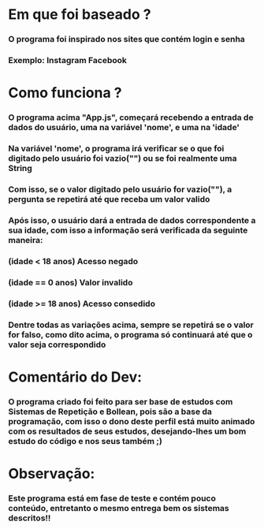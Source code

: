 # Em que foi baseado ?

### O programa foi inspirado nos sites que contém login e senha
### Exemplo: Instagram Facebook


# Como funciona ?

### O programa acima "App.js", começará recebendo a entrada de dados do usuário, uma na variável 'nome', e uma na 'idade'

### Na variável 'nome', o programa irá verificar se o que foi digitado pelo usuário foi vazio("") ou se foi realmente uma String
### Com isso, se o valor digitado pelo usuário for vazio(""), a pergunta se repetirá até que receba um valor valido


### Após isso, o usuário dará a entrada de dados correspondente a sua idade, com isso a informação será verificada da seguinte maneira:
### (idade < 18 anos) Acesso negado
### (idade == 0 anos) Valor invalido
### (idade >= 18 anos) Acesso consedido
### Dentre todas as variações acima, sempre se repetirá se o valor for falso, como dito acima, o programa só continuará até que o valor seja correspondido

# Comentário do Dev: 

### O programa criado foi feito para ser base de estudos com Sistemas de Repetição e Bollean, pois são a base da programação, com isso o dono deste perfil está muito animado com os resultados de seus estudos, desejando-lhes um bom estudo do código e nos seus também ;)

# Observação:

### Este programa está em fase de teste e contém pouco conteúdo, entretanto o mesmo entrega bem os sistemas descritos!!
